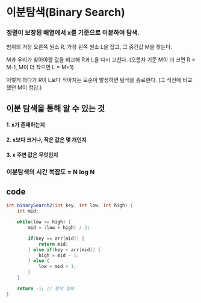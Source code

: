 # 이분탐색(Binary Search)

### 정렬이 보장된 배열에서 x를 기준으로 이분하여 탐색.

범위의 가장 오른쪽 원소 R, 가장 왼쪽 원소 L을 잡고, 그 중간값 M을 찾는다.

M과 우리가 찾아야할 값을 비교해 R과 L을 다시 고친다.
(오름차 기준 M이 더 크면 R = M-1, M이 더 작으면 L = M+1)

이렇게 하다가 R이 L보다 작아지는 모순이 발생하면 탐색을 종료한다.
(그 직전에 비교했던 M이 정답.)





## 이분 탐색을 통해 알 수 있는 것

#### 1. x가 존재하는지

#### 2. x보다 크거나, 작은 값은 몇 개인지

#### 3. x 주변 값은 무엇인지

### 이분탐색의 시간 복잡도 = N log N

## code

```java
int binarySearch2(int key, int low, int high) {
	int mid;

	while(low <= high) {
		mid = (low + high) / 2;

		if(key == arr[mid]) {
			return mid;
		} else if(key < arr[mid]) {
			high = mid - 1;
		} else {
			low = mid + 1;
		}
	}

	return -1; // 탐색 실패 
}
```


